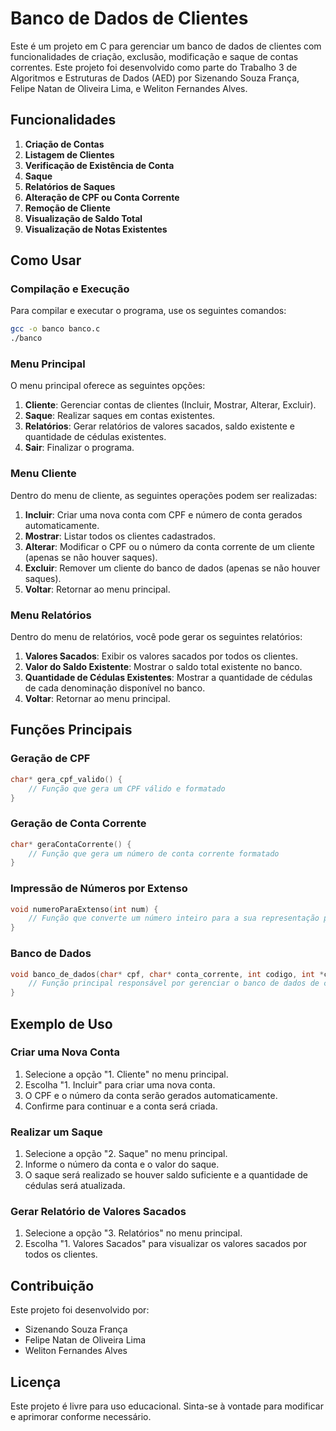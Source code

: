 # Banco de Dados de Clientes

Este é um projeto em C para gerenciar um banco de dados de clientes com funcionalidades de criação, exclusão, modificação e saque de contas correntes. Este projeto foi desenvolvido como parte do Trabalho 3 de Algoritmos e Estruturas de Dados (AED) por Sizenando Souza França, Felipe Natan de Oliveira Lima, e Weliton Fernandes Alves.

## Funcionalidades

1. **Criação de Contas**
2. **Listagem de Clientes**
3. **Verificação de Existência de Conta**
4. **Saque**
5. **Relatórios de Saques**
6. **Alteração de CPF ou Conta Corrente**
7. **Remoção de Cliente**
8. **Visualização de Saldo Total**
9. **Visualização de Notas Existentes**

## Como Usar

### Compilação e Execução

Para compilar e executar o programa, use os seguintes comandos:

```sh
gcc -o banco banco.c
./banco
```

### Menu Principal

O menu principal oferece as seguintes opções:

1. **Cliente**: Gerenciar contas de clientes (Incluir, Mostrar, Alterar, Excluir).
2. **Saque**: Realizar saques em contas existentes.
3. **Relatórios**: Gerar relatórios de valores sacados, saldo existente e quantidade de cédulas existentes.
4. **Sair**: Finalizar o programa.

### Menu Cliente

Dentro do menu de cliente, as seguintes operações podem ser realizadas:

1. **Incluir**: Criar uma nova conta com CPF e número de conta gerados automaticamente.
2. **Mostrar**: Listar todos os clientes cadastrados.
3. **Alterar**: Modificar o CPF ou o número da conta corrente de um cliente (apenas se não houver saques).
4. **Excluir**: Remover um cliente do banco de dados (apenas se não houver saques).
5. **Voltar**: Retornar ao menu principal.

### Menu Relatórios

Dentro do menu de relatórios, você pode gerar os seguintes relatórios:

1. **Valores Sacados**: Exibir os valores sacados por todos os clientes.
2. **Valor do Saldo Existente**: Mostrar o saldo total existente no banco.
3. **Quantidade de Cédulas Existentes**: Mostrar a quantidade de cédulas de cada denominação disponível no banco.
4. **Voltar**: Retornar ao menu principal.

## Funções Principais

### Geração de CPF

```c
char* gera_cpf_valido() {
    // Função que gera um CPF válido e formatado
}
```

### Geração de Conta Corrente

```c
char* geraContaCorrente() {
    // Função que gera um número de conta corrente formatado
}
```

### Impressão de Números por Extenso

```c
void numeroParaExtenso(int num) {
    // Função que converte um número inteiro para a sua representação por extenso
}
```

### Banco de Dados

```c
void banco_de_dados(char* cpf, char* conta_corrente, int codigo, int *check, int valor_saque) {
    // Função principal responsável por gerenciar o banco de dados de clientes e realizar operações como criação de contas, saques e relatórios
}
```

## Exemplo de Uso

### Criar uma Nova Conta

1. Selecione a opção "1. Cliente" no menu principal.
2. Escolha "1. Incluir" para criar uma nova conta.
3. O CPF e o número da conta serão gerados automaticamente.
4. Confirme para continuar e a conta será criada.

### Realizar um Saque

1. Selecione a opção "2. Saque" no menu principal.
2. Informe o número da conta e o valor do saque.
3. O saque será realizado se houver saldo suficiente e a quantidade de cédulas será atualizada.

### Gerar Relatório de Valores Sacados

1. Selecione a opção "3. Relatórios" no menu principal.
2. Escolha "1. Valores Sacados" para visualizar os valores sacados por todos os clientes.

## Contribuição

Este projeto foi desenvolvido por:

- Sizenando Souza França
- Felipe Natan de Oliveira Lima
- Weliton Fernandes Alves

## Licença

Este projeto é livre para uso educacional. Sinta-se à vontade para modificar e aprimorar conforme necessário.
